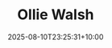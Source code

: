 ---
title: "Ollie Walsh"
date: 2025-08-10T23:25:31+10:00
draft: false
photo: "/images/ollie.png"
position: "General Representative"
role_types:
  - "General Representative"
---